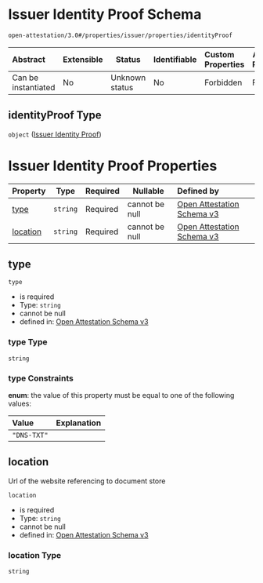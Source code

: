 # Issuer Identity Proof Schema

```txt
open-attestation/3.0#/properties/issuer/properties/identityProof
```




| Abstract            | Extensible | Status         | Identifiable | Custom Properties | Additional Properties | Access Restrictions | Defined In                                                                       |
| :------------------ | ---------- | -------------- | ------------ | :---------------- | --------------------- | ------------------- | -------------------------------------------------------------------------------- |
| Can be instantiated | No         | Unknown status | No           | Forbidden         | Forbidden             | none                | [tradetrust.schema.json\*](../out/tradetrust.schema.json "open original schema") |

## identityProof Type

`object` ([Issuer Identity Proof](tradetrust-properties-issuer-info-properties-issuer-identity-proof.md))

# Issuer Identity Proof Properties

| Property              | Type     | Required | Nullable       | Defined by                                                                                                                                                                                                     |
| :-------------------- | -------- | -------- | -------------- | :------------------------------------------------------------------------------------------------------------------------------------------------------------------------------------------------------------- |
| [type](#type)         | `string` | Required | cannot be null | [Open Attestation Schema v3](tradetrust-properties-issuer-info-properties-issuer-identity-proof-properties-type.md "open-attestation/3.0#/properties/issuer/properties/identityProof/properties/type")         |
| [location](#location) | `string` | Required | cannot be null | [Open Attestation Schema v3](tradetrust-properties-issuer-info-properties-issuer-identity-proof-properties-location.md "open-attestation/3.0#/properties/issuer/properties/identityProof/properties/location") |

## type




`type`

-   is required
-   Type: `string`
-   cannot be null
-   defined in: [Open Attestation Schema v3](tradetrust-properties-issuer-info-properties-issuer-identity-proof-properties-type.md "open-attestation/3.0#/properties/issuer/properties/identityProof/properties/type")

### type Type

`string`

### type Constraints

**enum**: the value of this property must be equal to one of the following values:

| Value       | Explanation |
| :---------- | ----------- |
| `"DNS-TXT"` |             |

## location

Url of the website referencing to document store


`location`

-   is required
-   Type: `string`
-   cannot be null
-   defined in: [Open Attestation Schema v3](tradetrust-properties-issuer-info-properties-issuer-identity-proof-properties-location.md "open-attestation/3.0#/properties/issuer/properties/identityProof/properties/location")

### location Type

`string`
